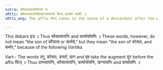 ```yaml
---
sutra: कौसल्यकार्मार्याभ्यां च
vRtti: कौसल्यकार्मार्यशब्दाभ्यामपत्ये फिञ् प्रत्ययो भवति ॥
vRtti_eng: The affix फिञ् comes in the sense of a descendant after the words _Kausalya_, and _Karmarya_.

---
```

This debars इञ् ॥ Thus कौसल्यायनिः and कार्मार्यायणिः ॥ These words, however, do not mean "the son of कौसल्य or कार्मर्य," but they mean "the son of कोसल, and कर्मार," because of the following _Vartika_.

Vart:- The words दगु, कोसल, कमार्र, छाग and वृष take the augment युट before the affix फिञ् ॥ Thus दागव्यायनिः, कौसल्यायनिः, कार्मार्यायनिः, छाग्यायनिः and वार्ष्यायणिः ॥